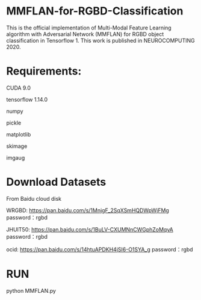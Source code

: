 # MMFLAN-for-RGBD-Classification

This is the official implementation of Multi-Modal Feature Learning algorithm with Adversarial Network (MMFLAN) for RGBD object classification in Tensorflow 1. This work is published in NEUROCOMPUTING 2020.

# Requirements:

CUDA 9.0

tensorflow 1.14.0

numpy

pickle

matplotlib

skimage

imgaug

# Download Datasets

From Baidu cloud disk

WRGBD: https://pan.baidu.com/s/1MnjgF_2SqXSmHQDWpWjFMg  password：rgbd 

JHUIT50: https://pan.baidu.com/s/1BuLV-CXUMNnCWGphZoMqyA  password：rgbd

ocid: https://pan.baidu.com/s/14htuAPDKH4jSI6-O1SYA_g  password：rgbd

# RUN

python MMFLAN.py
